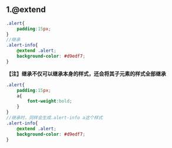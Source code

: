 ## 1.@extend

```scss
.alert{
    padding:15px;
}
//继承
.alert-info{
    @extend .alert;
    background-color: #d9edf7;
}
```

**【注】继承不仅可以继承本身的样式，还会将其子元素的样式全部继承**

```scss
.alert{
    padding:15px;
    a{
        font-weight:bold;
    }
}
//继承时，同样会生成.alert-info a这个样式
.alert-info{
    @extend .alert;
    background-color: #d9edf7;
}
```




